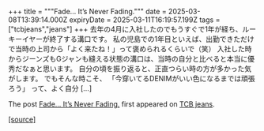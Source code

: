 +++
title = """Fade… It’s Never Fading."""
date = 2025-03-08T13:39:14.000Z
expiryDate = 2025-03-11T16:19:57.199Z
tags = ["tcbjeans","jeans"]
+++
去年の4月に入社したのでもうすぐで1年が経ち、ルーキーイヤーが終了する溝口です。 私の児島での1年目といえば、出勤できただけで当時の上司から「よく来たね！」って褒められるくらいで（笑） 入社した時からジーンズもGジャンも縫える状態の溝口は、当時の自分と比べると本当に優秀だなぁと思います。 自分の頃を振り返ると、正直つらい時の方が多かった気がします。 でもそんな時こそ、 「今穿いてるDENIMがいい色になるまでは頑張ろう」 って、よく自分 \[…\]

The post [Fade… It’s Never Fading.](http://tcbjeans.com/2025/03/08/51543) first appeared on [TCB jeans](http://tcbjeans.com).

[[source]](http://tcbjeans.com/2025/03/08/51543)
